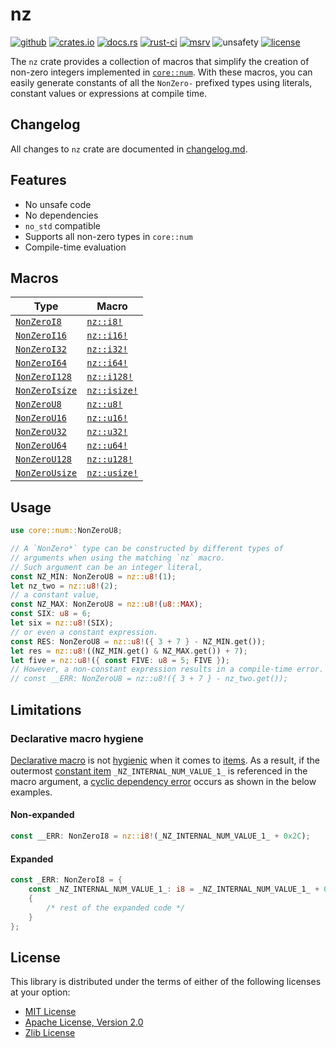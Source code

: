 # nz

[![github]](https://github.com/noelhorvath/nz)
[![crates.io]](https://crates.io/crates/nz/0.3.5)
[![docs.rs]](https://docs.rs/nz/0.3.5/nz)
[![rust-ci]](https://github.com/noelhorvath/nz/actions/workflows/check.yml?query=branch%3Amain)
[![msrv]](https://releases.rs/docs/1.56.0/)
![unsafety]
[![license]](#license)

[github]: https://img.shields.io/badge/github-8da0cb?style=for-the-badge&logo=github
[crates.io]: https://img.shields.io/crates/v/nz?style=for-the-badge&logo=rust
[docs.rs]: https://img.shields.io/docsrs/nz/0.3.5?style=for-the-badge&logo=docs.rs
[rust-ci]: https://img.shields.io/github/actions/workflow/status/noelhorvath/nz/check.yml?branch=main&style=for-the-badge&logo=github
[msrv]: https://img.shields.io/badge/MSRV-1.56.0-F21D1D?style=for-the-badge&logo=rust
[unsafety]: https://img.shields.io/badge/unsafe-forbidden-brightgreen?style=for-the-badge&logo=rust
[license]: https://img.shields.io/badge/License-MIT_OR_Zlib_OR_APACHE_2.0-blue?style=for-the-badge

The `nz` crate provides a collection of macros that simplify the creation
of non-zero integers implemented in [`core::num`]. With these macros, you can easily generate constants of all the `NonZero-` prefixed types using literals, constant values or expressions at compile time.

[`core::num`]: https://doc.rust-lang.org/core/num/index.html

## Changelog

All changes to `nz` crate are documented in [changelog.md](changelog.md).

## Features

* No unsafe code
* No dependencies
* `no_std` compatible
* Supports all non-zero types in `core::num`
* Compile-time evaluation

## Macros

| Type | Macro |
|------|-------|
| [`NonZeroI8`](https://doc.rust-lang.org/1.56.0/core/num/struct.NonZeroI8.html) | [`nz::i8!`](https://docs.rs/nz/latest/nz/macro.i8.html) |
| [`NonZeroI16`](https://doc.rust-lang.org/1.56.0/core/num/struct.NonZeroI16.html) | [`nz::i16!`](https://docs.rs/nz/latest/nz/macro.i16.html) |
| [`NonZeroI32`](https://doc.rust-lang.org/1.56.0/core/num/struct.NonZeroI32.html) | [`nz::i32!`](https://docs.rs/nz/latest/nz/macro.i32.html) |
| [`NonZeroI64`](https://doc.rust-lang.org/1.56.0/core/num/struct.NonZeroI64.html) | [`nz::i64!`](https://docs.rs/nz/latest/nz/macro.i64.html) |
| [`NonZeroI128`](https://doc.rust-lang.org/1.56.0/core/num/struct.NonZeroI128.html) | [`nz::i128!`](https://docs.rs/nz/latest/nz/macro.i128.html) |
| [`NonZeroIsize`](https://doc.rust-lang.org/1.56.0/core/num/struct.NonZeroIsize.html) | [`nz::isize!`](https://docs.rs/nz/latest/nz/macro.isize.html) |
| [`NonZeroU8`](https://doc.rust-lang.org/1.56.0/core/num/struct.NonZeroU8.html) | [`nz::u8!`](https://docs.rs/nz/latest/nz/macro.u8.html) |
| [`NonZeroU16`](https://doc.rust-lang.org/1.56.0/core/num/struct.NonZeroU16.html) | [`nz::u16!`](https://docs.rs/nz/latest/nz/macro.u16.html) |
| [`NonZeroU32`](https://doc.rust-lang.org/1.56.0/core/num/struct.NonZeroU32.html) | [`nz::u32!`](https://docs.rs/nz/latest/nz/macro.u32.html) |
| [`NonZeroU64`](https://doc.rust-lang.org/1.56.0/core/num/struct.NonZeroU64.html) | [`nz::u64!`](https://docs.rs/nz/latest/nz/macro.u64.html) |
| [`NonZeroU128`](https://doc.rust-lang.org/1.56.0/core/num/struct.NonZeroU128.html) | [`nz::u128!`](https://docs.rs/nz/latest/nz/macro.u128.html) |
| [`NonZeroUsize`](https://doc.rust-lang.org/1.56.0/core/num/struct.NonZeroUsize.html) | [`nz::usize!`](https://docs.rs/nz/latest/nz/macro.usize.html) |

## Usage

```rust
use core::num::NonZeroU8;

// A `NonZero*` type can be constructed by different types of
// arguments when using the matching `nz` macro.
// Such argument can be an integer literal,
const NZ_MIN: NonZeroU8 = nz::u8!(1);
let nz_two = nz::u8!(2);
// a constant value,
const NZ_MAX: NonZeroU8 = nz::u8!(u8::MAX);
const SIX: u8 = 6;
let six = nz::u8!(SIX);
// or even a constant expression.
const RES: NonZeroU8 = nz::u8!({ 3 + 7 } - NZ_MIN.get());
let res = nz::u8!((NZ_MIN.get() & NZ_MAX.get()) + 7);
let five = nz::u8!({ const FIVE: u8 = 5; FIVE });
// However, a non-constant expression results in a compile-time error.
// const __ERR: NonZeroU8 = nz::u8!({ 3 + 7 } - nz_two.get());
```
## Limitations

### Declarative macro hygiene

[Declarative macro] is not [hygienic] when it comes to [items].
As a result, if the outermost [constant item] `_NZ_INTERNAL_NUM_VALUE_1_`
is referenced in the macro argument, a [cyclic dependency error] occurs as
shown in the below examples.

#### Non-expanded

```rust
const __ERR: NonZeroI8 = nz::i8!(_NZ_INTERNAL_NUM_VALUE_1_ + 0x2C);
```
#### Expanded

```rust
const _ERR: NonZeroI8 = {
    const _NZ_INTERNAL_NUM_VALUE_1_: i8 = _NZ_INTERNAL_NUM_VALUE_1_ + 0x2C;
    {
        /* rest of the expanded code */
    }
};
```

[Declarative macro]: https://doc.rust-lang.org/reference/macros-by-example.html
[items]: https://doc.rust-lang.org/reference/items.html
[hygienic]: https://danielkeep.github.io/tlborm/book/mbe-min-hygiene.html
[constant item]: https://doc.rust-lang.org/reference/items/constant-items.html
[cyclic dependency error]: https://doc.rust-lang.org/error_codes/E0391.html

## License

This library is distributed under the terms of either of the following licenses at your option:

- [MIT License](http://opensource.org/licenses/MIT)
- [Apache License, Version 2.0](http://www.apache.org/licenses/LICENSE-2.0)
- [Zlib License](https://www.zlib.net/zlib_license.html)
